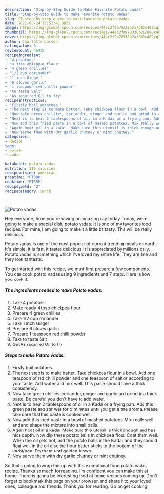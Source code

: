 ```yaml
---
description: "Step-by-Step Guide to Make Favorite Potato vadas"
title: "Step-by-Step Guide to Make Favorite Potato vadas"
slug: 97-step-by-step-guide-to-make-favorite-potato-vadas
date: 2021-08-24T15:52:41.993Z
image: https://img-global.cpcdn.com/recipes/44ec2f9a78338b2a/680x482cq70/potato-vadas-recipe-main-photo.jpg
thumbnail: https://img-global.cpcdn.com/recipes/44ec2f9a78338b2a/680x482cq70/potato-vadas-recipe-main-photo.jpg
cover: https://img-global.cpcdn.com/recipes/44ec2f9a78338b2a/680x482cq70/potato-vadas-recipe-main-photo.jpg
author: Charlotte Larson
ratingvalue: 5
reviewcount: 46425
recipeingredient:
- "4 potatoes"
- "4 tbsp chickpea flour"
- "4 green chillies"
- "1/2 cup coriander"
- "1 inch Ginger"
- "6 cloves garlic"
- "1 teaspoon red chilli powder"
- "to taste Salt"
- "As required Oil to fry"
recipeinstructions:
- "Firstly boil potatoes."
- "The next step is to make batter. Take chickpea flour in a bowl. Add one teaspoon of red chilli powder and one teaspoon of salt or according to your taste. Add water and mix well. This paste should have a thick consistency."
- "Now take green chillies, coriander, ginger and garlic and grind in a thick paste. Be careful you don&#39;t have to add water."
- "Next is to heat 2 tablespoons of oil in a Kadai or a frying pan. Add this green paste and stir well for 5 minutes until you get a fine aroma. Please take care that this paste is cooked well."
- "Now add this fried paste in a bowl of mashed potatoes. Mix really well and and shape the mixture into small balls."
- "Again heat oil in a kadai. Make sure this utensil is thick enough and has nice depth. Now dip these potato balls in chickpea flour. Coat them well. When the oil gets hot, add the potato balls in the Kadai, and they should float well in the oil else the flour batter sticks to the bottom of the kadai/pan. Fry them until golden brown."
- "Now serve them with dry garlic chutney or mint chutney."
categories:
- Recipe
tags:
- potato
- vadas

katakunci: potato vadas 
nutrition: 116 calories
recipecuisine: American
preptime: "PT39M"
cooktime: "PT39M"
recipeyield: "2"
recipecategory: Lunch

---
```



![Potato vadas](https://img-global.cpcdn.com/recipes/44ec2f9a78338b2a/680x482cq70/potato-vadas-recipe-main-photo.jpg)

Hey everyone, hope you're having an amazing day today. Today, we're going to make a special dish, potato vadas. It is one of my favorites food recipes. For mine, I am going to make it a little bit tasty. This will be really delicious.

Potato vadas is one of the most popular of current trending meals on earth. It's simple, it is fast, it tastes delicious. It is appreciated by millions daily. Potato vadas is something which I've loved my entire life. They are fine and they look fantastic.




To get started with this recipe, we must first prepare a few components. You can cook potato vadas using 9 ingredients and 7 steps. Here is how you cook it.

<!--inarticleads1-->

##### The ingredients needed to make Potato vadas:

1. Take 4 potatoes
1. Make ready 4 tbsp chickpea flour
1. Prepare 4 green chillies
1. Take 1/2 cup coriander
1. Take 1 inch Ginger
1. Prepare 6 cloves garlic
1. Prepare 1 teaspoon red chilli powder
1. Take to taste Salt
1. Get As required Oil to fry




<!--inarticleads2-->

##### Steps to make Potato vadas:

1. Firstly boil potatoes.
1. The next step is to make batter. Take chickpea flour in a bowl. Add one teaspoon of red chilli powder and one teaspoon of salt or according to your taste. Add water and mix well. This paste should have a thick consistency.
1. Now take green chillies, coriander, ginger and garlic and grind in a thick paste. Be careful you don&#39;t have to add water.
1. Next is to heat 2 tablespoons of oil in a Kadai or a frying pan. Add this green paste and stir well for 5 minutes until you get a fine aroma. Please take care that this paste is cooked well.
1. Now add this fried paste in a bowl of mashed potatoes. Mix really well and and shape the mixture into small balls.
1. Again heat oil in a kadai. Make sure this utensil is thick enough and has nice depth. Now dip these potato balls in chickpea flour. Coat them well. When the oil gets hot, add the potato balls in the Kadai, and they should float well in the oil else the flour batter sticks to the bottom of the kadai/pan. Fry them until golden brown.
1. Now serve them with dry garlic chutney or mint chutney.




So that's going to wrap this up with this exceptional food potato vadas recipe. Thanks so much for reading. I'm confident you can make this at home. There is gonna be interesting food at home recipes coming up. Don't forget to bookmark this page on your browser, and share it to your loved ones, colleague and friends. Thank you for reading. Go on get cooking!
